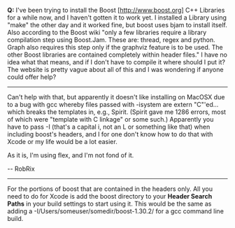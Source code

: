 **Q:** I've been trying to install the Boost [http://www.boost.org] C++ Libraries for a while now, and I haven't gotten it to work yet. I installed a Library using "make" the other day and it worked fine, but boost uses bjam to install itself. Also according to the Boost wiki  "only a few libraries require a library compilation step using Boost.Jam. These are: thread, regex and python. Graph also requires this step only if the graphviz feature is to be used. The other Boost libraries are contained completely within header files." I have no idea what that means, and if I don't have to compile it where should I put it? The website is pretty vague about all of this and I was wondering if anyone could offer help?

----

Can't help with that, but apparently it doesn't like installing on MacOSX due to a bug with gcc whereby files passed with -isystem are extern "C"'ed... which breaks the templates in, e.g., Spirit. (Spirit gave me 1286 errors, most of which were "template with C linkage" or some such.) Apparently you have to pass -I (that's a capital i, not an L or something like that) when including boost's headers, and I for one don't know how to do that with Xcode or my life would be a lot easier.

As it is, I'm using flex, and I'm not fond of it.

-- RobRix

----

For the portions of boost that are contained in the headers only. All you need to do for Xcode is add the boost directory to your **Header Search Paths** in your build settings to start using it. This would be the same as adding a     -I/Users/someuser/somedir/boost-1.30.2/ for a gcc command line build.

